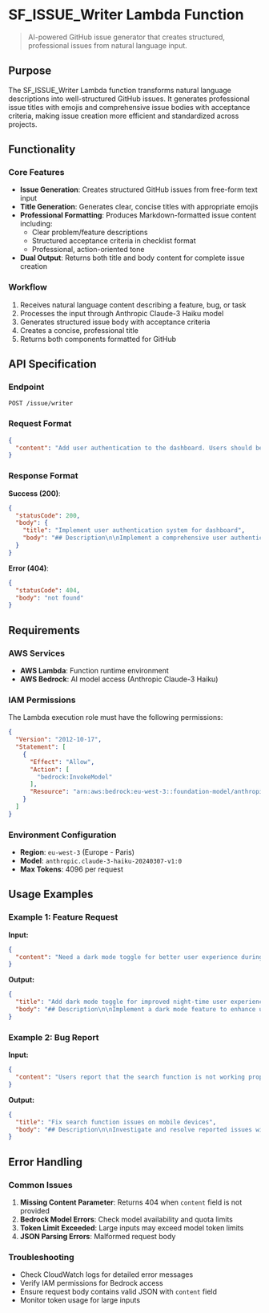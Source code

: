 # SF_ISSUE_Writer Lambda Function

> AI-powered GitHub issue generator that creates structured, professional issues from natural language input.

## Purpose

The SF_ISSUE_Writer Lambda function transforms natural language descriptions into well-structured GitHub issues. It generates professional issue titles with emojis and comprehensive issue bodies with acceptance criteria, making issue creation more efficient and standardized across projects.

## Functionality

### Core Features
- **Issue Generation**: Creates structured GitHub issues from free-form text input
- **Title Generation**: Generates clear, concise titles with appropriate emojis
- **Professional Formatting**: Produces Markdown-formatted issue content including:
  - Clear problem/feature descriptions
  - Structured acceptance criteria in checklist format
  - Professional, action-oriented tone
- **Dual Output**: Returns both title and body content for complete issue creation

### Workflow
1. Receives natural language content describing a feature, bug, or task
2. Processes the input through Anthropic Claude-3 Haiku model
3. Generates structured issue body with acceptance criteria
4. Creates a concise, professional title
5. Returns both components formatted for GitHub

## API Specification

### Endpoint
```
POST /issue/writer
```

### Request Format
```json
{
  "content": "Add user authentication to the dashboard. Users should be able to login with email and password, and stay logged in for 7 days."
}
```

### Response Format
**Success (200)**:
```json
{
  "statusCode": 200,
  "body": {
    "title": "Implement user authentication system for dashboard",
    "body": "## Description\n\nImplement a comprehensive user authentication system for the dashboard application. This feature will allow users to securely access their accounts using email and password credentials, with persistent login sessions.\n\n## Acceptance Criteria\n\n- [ ] Create login form with email and password fields\n- [ ] Implement secure password validation\n- [ ] Add session management with 7-day persistence\n- [ ] Create logout functionality\n- [ ] Add password reset capability\n- [ ] Implement proper error handling for invalid credentials\n- [ ] Ensure responsive design for mobile devices"
  }
}
```

**Error (404)**:
```json
{
  "statusCode": 404,
  "body": "not found"
}
```

## Requirements

### AWS Services
- **AWS Lambda**: Function runtime environment
- **AWS Bedrock**: AI model access (Anthropic Claude-3 Haiku)

### IAM Permissions
The Lambda execution role must have the following permissions:

```json
{
  "Version": "2012-10-17",
  "Statement": [
    {
      "Effect": "Allow",
      "Action": [
        "bedrock:InvokeModel"
      ],
      "Resource": "arn:aws:bedrock:eu-west-3::foundation-model/anthropic.claude-3-haiku-20240307-v1:0"
    }
  ]
}
```

### Environment Configuration
- **Region**: `eu-west-3` (Europe - Paris)
- **Model**: `anthropic.claude-3-haiku-20240307-v1:0`
- **Max Tokens**: 4096 per request

## Usage Examples

### Example 1: Feature Request
**Input:**
```json
{
  "content": "Need a dark mode toggle for better user experience during night time usage"
}
```

**Output:**
```json
{
  "title": "Add dark mode toggle for improved night-time user experience",
  "body": "## Description\n\nImplement a dark mode feature to enhance user experience during night-time usage...\n\n## Acceptance Criteria\n\n- [ ] Add dark mode toggle button to UI\n- [ ] Implement dark theme color scheme\n- [ ] Save user preference in local storage\n- [ ] Apply theme across all components"
}
```

### Example 2: Bug Report
**Input:**
```json
{
  "content": "Users report that the search function is not working properly on mobile devices"
}
```

**Output:**
```json
{
  "title": "Fix search function issues on mobile devices",
  "body": "## Description\n\nInvestigate and resolve reported issues with search functionality on mobile devices...\n\n## Acceptance Criteria\n\n- [ ] Identify root cause of mobile search issues\n- [ ] Fix search input responsiveness\n- [ ] Test search functionality across different mobile devices\n- [ ] Verify search results display correctly on mobile"
}
```

## Error Handling

### Common Issues
1. **Missing Content Parameter**: Returns 404 when `content` field is not provided
2. **Bedrock Model Errors**: Check model availability and quota limits
3. **Token Limit Exceeded**: Large inputs may exceed model token limits
4. **JSON Parsing Errors**: Malformed request body

### Troubleshooting
- Check CloudWatch logs for detailed error messages
- Verify IAM permissions for Bedrock access
- Ensure request body contains valid JSON with `content` field
- Monitor token usage for large inputs
